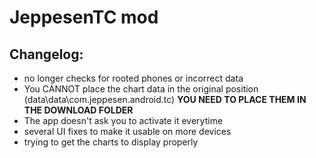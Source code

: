 # JeppesenTC mod

## Changelog:

- no longer checks for rooted phones or incorrect data
- You CANNOT place the chart data in the original position (data\data\com.jeppesen.android.tc)
  **YOU NEED TO PLACE THEM IN THE DOWNLOAD FOLDER**
- The app doesn't ask you to activate it everytime
- several UI fixes to make it usable on more devices
- trying to get the charts to display properly
